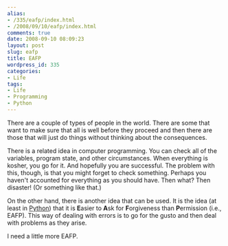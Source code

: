 ```yaml
---
alias:
- /335/eafp/index.html
- /2008/09/10/eafp/index.html
comments: true
date: 2008-09-10 08:09:23
layout: post
slug: eafp
title: EAFP
wordpress_id: 335
categories:
- Life
tags:
- Life
- Programming
- Python
---
```


There are a couple of types of people in the world.  There are some that want to make sure that all is well before they proceed and then there are those that will just do things without thinking about the consequences.

There is a related idea in computer programming.  You can check all of the variables, program state, and other circumstances.  When everything is kosher, you go for it.  And hopefully you are successful.  The problem with this, though, is that you might forget to check something.  Perhaps you haven't accounted for everything as you should have.  Then what?  Then disaster!  (Or something like that.)

On the other hand, there is another idea that can be used.  It is the idea (at least in [Python](http://python.org/)) that it is **E**asier to **A**sk for **F**orgiveness than **P**ermission (i.e., EAFP).  This way of dealing with errors is to go for the gusto and then deal with problems as they arise.

I need a little more EAFP.
